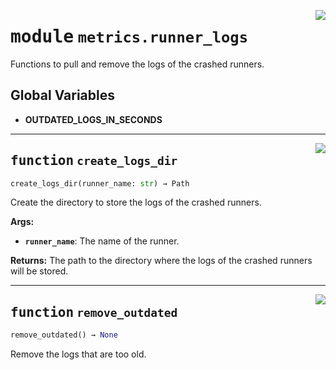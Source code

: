 <!-- markdownlint-disable -->

<a href="../../github-runner-manager/src/github_runner_manager/metrics/runner_logs.py#L0"><img align="right" style="float:right;" src="https://img.shields.io/badge/-source-cccccc?style=flat-square"></a>

# <kbd>module</kbd> `metrics.runner_logs`
Functions to pull and remove the logs of the crashed runners. 

**Global Variables**
---------------
- **OUTDATED_LOGS_IN_SECONDS**

---

<a href="../../github-runner-manager/src/github_runner_manager/metrics/runner_logs.py#L21"><img align="right" style="float:right;" src="https://img.shields.io/badge/-source-cccccc?style=flat-square"></a>

## <kbd>function</kbd> `create_logs_dir`

```python
create_logs_dir(runner_name: str) → Path
```

Create the directory to store the logs of the crashed runners. 



**Args:**
 
 - <b>`runner_name`</b>:  The name of the runner. 



**Returns:**
 The path to the directory where the logs of the crashed runners will be stored. 


---

<a href="../../github-runner-manager/src/github_runner_manager/metrics/runner_logs.py#L36"><img align="right" style="float:right;" src="https://img.shields.io/badge/-source-cccccc?style=flat-square"></a>

## <kbd>function</kbd> `remove_outdated`

```python
remove_outdated() → None
```

Remove the logs that are too old. 



